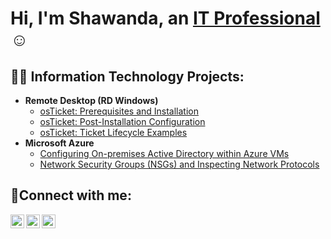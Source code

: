 <h1>Hi, I'm Shawanda, an <a href="https://linkedin.com/in/Shawanda">IT Professional</a>☺</h1>

<h2>👨‍💻 Information Technology Projects:</h2>

- <b>Remote Desktop (RD Windows)</b>
  - [osTicket: Prerequisites and Installation](https://github.com/ladybug870/osticket-prereqs)
  - [osTicket: Post-Installation Configuration](https://github.com/ladybug870/post-install-config)
  - [osTicket: Ticket Lifecycle Examples](https://github.com/ladybug870c/ticket-lifecycle)
- <b>Microsoft Azure</b>
  - [Configuring On-premises Active Directory within Azure VMs](https://github.com/ladybug870/configure-ad)
  - [Network Security Groups (NSGs) and Inspecting Network Protocols](https://github.com/ladybug870/azure-network-protocols)

<h2>🤳Connect with me:</h2>

[<img align="left" alt="Josh | Twitter" width="22px" src="https://cdn.jsdelivr.net/npm/simple-icons@v3/icons/twitter.svg" />][twitter]
[<img align="left" alt="Josh | LinkedIn" width="22px" src="https://cdn.jsdelivr.net/npm/simple-icons@v3/icons/linkedin.svg" />][linkedin]
[<img align="left" alt="Josh | Instagram" width="22px" src="https://cdn.jsdelivr.net/npm/simple-icons@v3/icons/instagram.svg" />][instagram]

[twitter]: https://twitter.com/
[instagram]: https://www.instagram.com/
[linkedin]: https://linkedin.com/in/
<!--
**Ladybug870/ladybug870** is a ✨ _special_ ✨ repository because its `README.md` (this file) appears on your GitHub profile.

Here are some ideas to get you started:

- 🔭 I’m currently working on ...
- 🌱 I’m currently learning ...
- 👯 I’m looking to collaborate on ...
- 🤔 I’m looking for help with ...
- 💬 Ask me about ...
- 📫 How to reach me: ...
- 😄 Pronouns: ...
- ⚡ Fun fact: ...
-->
